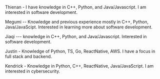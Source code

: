 Thienan - I have knowledge in C++, Python, and Java/Javascript. I am interested in software development. 

Megumi -- Knowledge and previous experience mostly in C++, Python, Java/JavaScipt. Interested in learning more about software development. 

Jiaqi --- knowledge in C++, Python, and Java/Javascript. Interested in software development.

Justin - Knowledge of Python, TS, Go, ReactNative, AWS. I have a focus in full stack and backend.

Kendrick - Knowledge in Python, C++, ReactNative, Java/JavaScript. I am interested in cybersecurity. 
